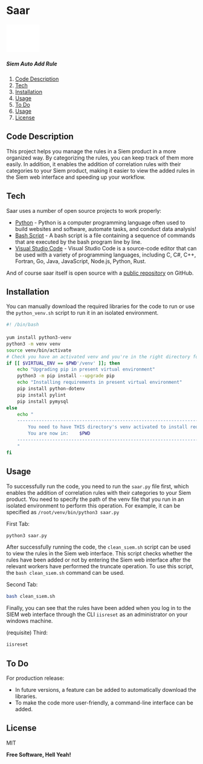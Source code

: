 # Saar 

![alt text](https://github.com/bgrsmn/saar/blob/92352400e0a51b567a4de25bcd053ede03c478da/favicon.png "Logo Title Text 1")

##### Siem Auto Add Rule

1. [Code Description](https://github.com/bgrsmn/saar#code-description#codedescription)
2. [Tech](https://github.com/bgrsmn/saar#tech)
3. [Installation](https://github.com/bgrsmn/saar#installation)
4. [Usage](https://github.com/bgrsmn/saar#usage)
5. [To Do](https://github.com/bgrsmn/saar#to-do)
6. [Usage](https://github.com/bgrsmn/saar#usage)
7. [License](https://github.com/bgrsmn/saar#license)

## Code Description

This project helps you manage the rules in a Siem product in a more organized way. By categorizing the rules, you can keep track of them more easily. In addition, it enables the addition of correlation rules with their categories to your Siem product, making it easier to view the added rules in the Siem web interface and speeding up your workflow.

## Tech

Saar uses a number of open source projects to work properly:

- [Python] - Python is a computer programming language often used to build websites and software, automate tasks, and conduct data analysis!
- [Bash Script] - A bash script is a file containing a sequence of commands that are executed by the bash program line by line. 
- [Visual Studio Code] - Visual Studio Code is a source-code editor that can be used with a variety of programming languages, including C, C#, C++, Fortran, Go, Java, JavaScript, Node.js, Python, Rust.

And of course saar itself is open source with a [public repository][bgrsmn] on GitHub.

## Installation

You can manually download the required libraries for the code to run or use the `python_venv.sh` script to run it in an isolated environment.

```sh
#! /bin/bash

yum install python3-venv
python3 -m venv venv
source venv/bin/activate
# Check you have an activated venv and you're in the right directory for it
if [[ $VIRTUAL_ENV == $PWD'/venv' ]]; then
    echo "Upgrading pip in present virtual environment"
    python3 -m pip install --upgrade pip
    echo "Installing requirements in present virtual environment"
    pip install python-dotenv
    pip install pylint
    pip install pymysql
else
    echo "
    ---------------------------------------------------------------------------------
        You need to have THIS directory's venv activated to install requirements!
        You are now in:    $PWD
    ---------------------------------------------------------------------------------
    "
fi
```

## Usage

To successfully run the code, you need to run the  `saar.py` file first, which enables the addition of correlation rules with their categories to your Siem product. You need to specify the path of the venv file that you run in an isolated environment to perform this operation. For example, it can be specified as  `/root/venv/bin/python3 saar.py`

First Tab:
```sh
python3 saar.py
```

After successfully running the code, the   `clean_sıem.sh` script can be used to view the rules in the Siem web interface. This script checks whether the rules have been added or not by entering the Siem web interface after the relevant workers have performed the truncate operation. To use this script, the   `bash clean_sıem.sh` command can be used.

Second Tab:

```sh
bash clean_sıem.sh
```

Finally, you can see that the rules have been added when you log in to the SIEM web interface through the CLI `iisreset` as an administrator on your windows machine.

(requisite) Third:

```sh
iisreset
```

## To Do

For production release:

- In future versions, a feature can be added to automatically download the libraries.
- To make the code more user-friendly, a command-line interface can be added.

## License

MIT

**Free Software, Hell Yeah!**



   [bgrsmn]: <https://github.com/bgrsmn?tab=repositories>
   [git-repo-url]: <https://github.com/bgrsmn?tab=repositories>
   [python]: <https://www.python.org/download/releases/3.0/>
   [bash script]: <https://ryanstutorials.net/bash-scripting-tutorial/bash-script.php>
   [visual studio code]: <https://code.visualstudio.com>


